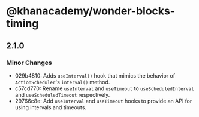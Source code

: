 # @khanacademy/wonder-blocks-timing

## 2.1.0
### Minor Changes

- 029b4810: Adds `useInterval()` hook that mimics the behavior of `ActionScheduler`'s
  `interval()` method.
- c57cd770: Rename `useInterval` and `useTimeout` to `useScheduledInterval`
  and `useScheduledTimeout` respectively.
- 29766c8e: Add `useInterval` and `useTimeout` hooks to provide an API for
  using intervals and timeouts.
